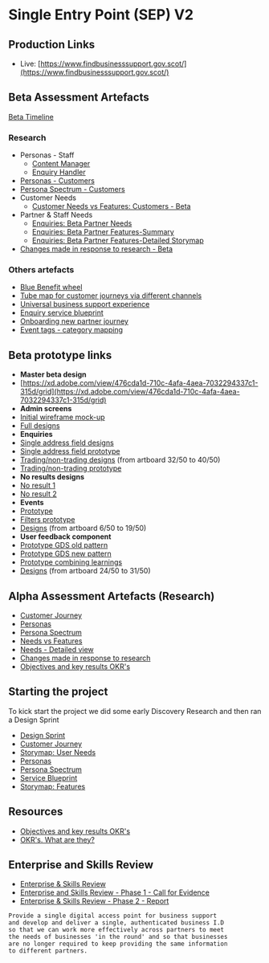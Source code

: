 # Single Entry Point (SEP) V2

## Production Links
- Live: [https://www.findbusinesssupport.gov.scot/](https://www.findbusinesssupport.gov.scot/)

## Beta Assessment Artefacts
[Beta Timeline](/webpages/SEPtimeline.html)

### Research
- Personas - Staff
  - [Content Manager](/files/persona-Al-content.PNG)
  - [Enquiry Handler](/files/persona-Jo-enquiry-handling.PNG)
- [Personas - Customers](/files/SEPpersonas3.pdf)
- [Persona Spectrum - Customers](/files/SEPspectrum.pdf)
- Customer Needs
  - [Customer Needs vs Features: Customers - Beta](/files/SEPneedsFEATURES.pdf)
- Partner & Staff Needs  
  - [Enquiries: Beta Partner Needs](/files/SEP_Beta_Partner_Needs_Enquiries.pdf)
  - [Enquiries: Beta Partner Features-Summary](/files/SEP_Beta_Enquiry_handling_Features.pdf)
  - [Enquiries: Beta Partner Features-Detailed Storymap](/files/SEP_Enquiries_Beta_Features_Detailed.pdf)
- [Changes made in response to research - Beta](files/SEPchanges_Beta_V3.pdf)

### Others artefacts
- [Blue Benefit wheel](/files/SEP-Solar-system-of-SEP-Beta.pdf)
- [Tube map for customer journeys via different channels](/files/SEPtubeMap-channels7.pdf)
- [Universal business support experience](/files/BusinessSupportCustomerJourneyMapv3.pdf)
- [Enquiry service blueprint](/files/SEPservice-blueprint-enquiry-handling-21-10-2019.pdf)
- [Onboarding new partner journey](/files/SEP-NewPartnerJourney-oct.pdf)
- [Event tags - category mapping](/files/SEP-EventsTags.pdf)


## Beta prototype links
- **Master beta design**
- [https://xd.adobe.com/view/476cda1d-710c-4afa-4aea-7032294337c1-315d/grid](https://xd.adobe.com/view/476cda1d-710c-4afa-4aea-7032294337c1-315d/grid)
- **Admin screens**
- [Initial wireframe mock-up](https://xd.adobe.com/view/5a465b5e-0e48-443a-6890-0daa89670e26-2c77/grid)
- [Full designs](https://xd.adobe.com/view/90a613ec-bc63-4c9d-771a-7ca2e9eaa1df-e697/grid)
- **Enquiries**
- [Single address field designs](https://xd.adobe.com/view/fe6c9e4b-1497-4a47-7583-59688a265f35-885d/grid/)
- [Single address field prototype](https://dlrfe2.axshare.com)
- [Trading/non-trading designs](https://xd.adobe.com/view/476cda1d-710c-4afa-4aea-7032294337c1-315d/screen/e28f8c21-af80-4eec-b1f9-539a987b1a05/Contact-us-trading-load-state-) (from artboard 32/50 to 40/50)
- [Trading/non-trading prototype](https://ycq5at.axshare.com)
- **No results designs**
- [No result 1](https://xd.adobe.com/view/476cda1d-710c-4afa-4aea-7032294337c1-315d/screen/eed98906-d37c-4a60-ba73-60a619f13c5f/Results-page-no-support-options-message)
- [No result 2](https://xd.adobe.com/view/476cda1d-710c-4afa-4aea-7032294337c1-315d/screen/15533614-85cd-4b0d-8f4a-ae1676b5b67e/Results-page-mobile-1)
- **Events**
- [Prototype](https://xd.adobe.com/view/6055ce74-a142-4982-4766-d35e833aee7f-1664/?fullscreen)
- [Filters prototype](https://s48f6s.axshare.com)
- [Designs](https://xd.adobe.com/view/476cda1d-710c-4afa-4aea-7032294337c1-315d/screen/e07b3654-3033-4e7d-8f07-d1e70bd4d60a/Results-page-Events-selected) (from artboard 6/50 to 19/50)
- **User feedback component**
- [Prototype GDS old pattern](https://i3950z.axshare.com)
- [Prototype GDS new pattern](https://lis9wi.axshare.com)
- [Prototype combining learnings](https://s8xaxo.axshare.com)
- [Designs](https://xd.adobe.com/view/476cda1d-710c-4afa-4aea-7032294337c1-315d/screen/2d9cdbb5-d353-43de-a740-920912132684/Support-detail-page-showing-user-feedback-componen) (from artboard 24/50 to 31/50)


## Alpha Assessment Artefacts (Research)
- [Customer Journey](/files/SingleEntryJourney.pdf)
- [Personas](/files/SEPpersonas3.pdf)
- [Persona Spectrum](/files/SEPspectrum.pdf)
- [Needs vs Features](/files/SEPneedsFEATURES.pdf)
- [Needs - Detailed view](/files/NEEDS_DETAILED.pdf)
- [Changes made in response to research](/files/SEP_Changes.pdf)
- [Objectives and key results OKR's](/files/SEPOKR.pdf)

## Starting the project
To kick start the project we did some early Discovery Research and then ran a Design Sprint
- [Design Sprint](/files/5day.png)
- [Customer Journey](/files/SingleEntryJourney.pdf)
- [Storymap: User Needs ](/files/SEPNeeds.pdf)
- [Personas](/files/SEPpersonas3.pdf)
- [Persona Spectrum](/files/SEPspectrum.pdf)
- [Service Blueprint](/files/SEPblueprint.pdf)
- [Storymap: Features ](/files/SEPfeatures.pdf)

## Resources
- [Objectives and key results OKR's](/files/SEPOKR.pdf)
- [OKR's. What are they?](https://rework.withgoogle.com/guides/set-goals-with-okrs/steps/introduction/)

## Enterprise and Skills Review

- [Enterprise & Skills Review](https://www.gov.scot/policies/economic-growth/enterprise-and-skills-review/)
- [Enterprise and Skills Review - Phase 1 - Call for Evidence](https://www.gov.scot/publications/enterprise-skills-review-report-phase-1/pages/1/)
- [Enterprise & Skills Review - Phase 2 - Report](https://www.gov.scot/publications/enterprise-skills-review-report-phase-2/)


```
Provide a single digital access point for business support
and develop and deliver a single, authenticated business I.D
so that we can work more effectively across partners to meet
the needs of businesses 'in the round' and so that businesses
are no longer required to keep providing the same information
to different partners.
```
